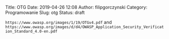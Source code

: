 Title: OTG
Date: 2019-04-26 12:08
Author: filipgorczynski
Category: Programowanie
Slug: otg
Status: draft

`https://www.owasp.org/images/1/19/OTGv4.pdf` and `https://www.owasp.org/images/d/d4/OWASP_Application_Security_Verification_Standard_4.0-en.pdf`
